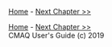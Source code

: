 
<!-- BEGIN COMMENT -->

[Home](README.md) - [Next Chapter >>](CMAQ_UG_ch10_WRF-CMAQ.md)

<!-- END COMMENT -->



<!-- BEGIN COMMENT -->

[Home](README.md) - [Next Chapter >>](CMAQ_UG_ch10_WRF-CMAQ.md)<br>
CMAQ User's Guide (c) 2019<br>

<!-- END COMMENT -->
